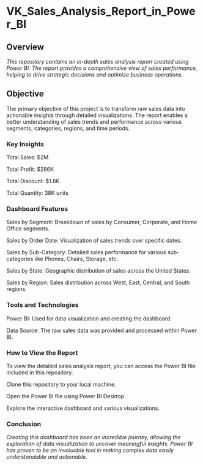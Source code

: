 # VK_Sales_Analysis_Report_in_Power_BI

## Overview
*This repository contains an in-depth sales analysis report created using Power BI. The report provides a comprehensive view of sales performance, helping to drive strategic decisions and optimize business operations.*

## Objective
The primary objective of this project is to transform raw sales data into actionable insights through detailed visualizations. The report enables a better understanding of sales trends and performance across various segments, categories, regions, and time periods.

### Key Insights
Total Sales: $2M

Total Profit: $286K

Total Discount: $1.6K

Total Quantity: 38K units

### Dashboard Features
Sales by Segment: Breakdown of sales by Consumer, Corporate, and Home Office segments.

Sales by Order Date: Visualization of sales trends over specific dates.

Sales by Sub-Category: Detailed sales performance for various sub-categories like Phones, Chairs, Storage, etc.

Sales by State: Geographic distribution of sales across the United States.

Sales by Region: Sales distribution across West, East, Central, and South regions.

### Tools and Technologies
Power BI: Used for data visualization and creating the dashboard.

Data Source: The raw sales data was provided and processed within Power BI.

### How to View the Report
To view the detailed sales analysis report, you can access the Power BI file included in this repository.

Clone this repository to your local machine.

Open the Power BI file using Power BI Desktop.

Explore the interactive dashboard and various visualizations.

### Conclusion
*Creating this dashboard has been an incredible journey, allowing the exploration of data visualization to uncover meaningful insights. Power BI has proven to be an invaluable tool in making complex data easily understandable and actionable.*

